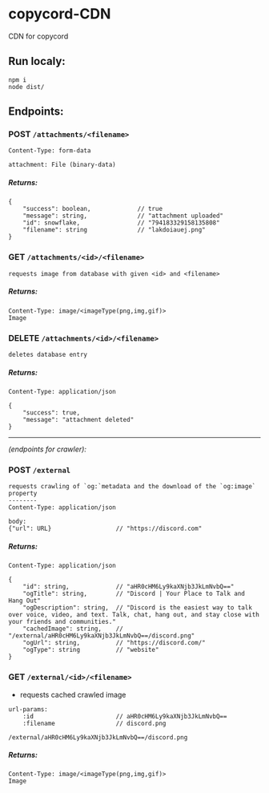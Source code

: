 # copycord-CDN

CDN for copycord

## Run localy:

```
npm i
node dist/
```

## Endpoints:

### POST `/attachments/<filename>`

```
Content-Type: form-data

attachment: File (binary-data)
```

##### Returns:

```
{
    "success": boolean,             // true
    "message": string,              // "attachment uploaded"
    "id": snowflake,                // "794183329158135808"
    "filename": string              // "lakdoiauej.png"
}
```

### GET `/attachments/<id>/<filename>`

```
requests image from database with given <id> and <filename>
```

##### Returns:

```
Content-Type: image/<imageType(png,img,gif)>
Image
```

### DELETE `/attachments/<id>/<filename>`

```
deletes database entry
```

##### Returns:

```
Content-Type: application/json

{
    "success": true,
    "message": "attachment deleted"
}
```

<hr>

_(endpoints for crawler):_

### POST `/external`

```
requests crawling of `og:`metadata and the download of the `og:image` property
--------
Content-Type: application/json

body:
{"url": URL}                  // "https://discord.com"
```

##### Returns:

```
Content-Type: application/json

{
    "id": string,             // "aHR0cHM6Ly9kaXNjb3JkLmNvbQ=="
    "ogTitle": string,        // "Discord | Your Place to Talk and Hang Out"
    "ogDescription": string,  // "Discord is the easiest way to talk over voice, video, and text. Talk, chat, hang out, and stay close with your friends and communities."
    "cachedImage": string,    // "/external/aHR0cHM6Ly9kaXNjb3JkLmNvbQ==/discord.png"
    "ogUrl": string,          // "https://discord.com/"
    "ogType": string          // "website"
}
```

### GET `/external/<id>/<filename>`

-   requests cached crawled image

```
url-params:
    :id                       // aHR0cHM6Ly9kaXNjb3JkLmNvbQ==
    :filename                 // discord.png
```

```
/external/aHR0cHM6Ly9kaXNjb3JkLmNvbQ==/discord.png
```

##### Returns:

```
Content-Type: image/<imageType(png,img,gif)>
Image
```
